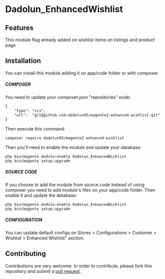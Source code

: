 # Dadolun_EnhancedWishlist

## Features
This module flag already added on wishlist items on listings and product page

## Installation
You can install this module adding it on app/code folder or with composer.
##### COMPOSER
You need to update your composer.json "repositories" node:
```
{
    "type": "vcs",
    "url":  "git@github.com:dadolun95/magento2-enhanced-wishlist.git"
}
```
Then execute this command:
```
composer require dadolun95/magento2-enhanced-wishlist
```
Then you'll need to enable the module and update your database:
```
php bin/magento module:enable Dadolun_EnhancedWishlist
php bin/magento setup:upgrade
```
##### SOURCE CODE
If you choose to add the module from source code instead of using composer you need to add module's files on your app/code folder.
Then enable it and update the database:
```
php bin/magento module:enable Dadolun_EnhancedWishlist
php bin/magento setup:upgrade
```
##### CONFIGURATION
You can update default configs on Stores > Configurations > Customer > Wishlist > Enhanced Wishlist" section.

## Contributing
Contributions are very welcome. In order to contribute, please fork this repository and submit a [pull request](https://docs.github.com/en/free-pro-team@latest/github/collaborating-with-issues-and-pull-requests/creating-a-pull-request).